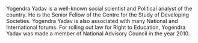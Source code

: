 <div class="leader-image leader-image-container" style="background-image: url(/assets/aapkamanch/img/leaders/yogendra-yadav.jpeg)"></div>

Yogendra Yadav is a well-known social scientist and Political analyst of the country. He is the Senior Fellow of the Centre for the Study of Developing Societies. Yogendra Yadav is also associated with many National and International forums. For rolling out law for Right to Education, Yogendra Yadav was made a member of National Advisory Council in the year 2010.